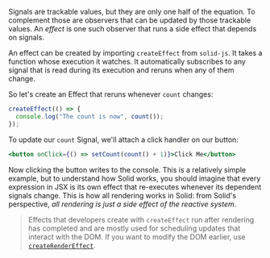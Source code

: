 Signals are trackable values, but they are only one half of the equation. To complement those are observers that can be updated by those trackable values. An _effect_ is one such observer that runs a side effect that depends on signals.

An effect can be created by importing `createEffect` from `solid-js`. It takes a function whose execution it watches. It automatically subscribes to any signal that is read during its execution and reruns when any of them change.

So let's create an Effect that reruns whenever `count` changes:

```jsx
createEffect(() => {
  console.log("The count is now", count());
});
```

To update our `count` Signal, we'll attach a click handler on our button:

```jsx
<button onClick={() => setCount(count() + 1)}>Click Me</button>
```

Now clicking the button writes to the console. This is a relatively simple example, but to understand how Solid works, you should imagine that every expression in JSX is its own effect that re-executes whenever its dependent signals change. This is how all rendering works in Solid: from Solid's perspective, *all rendering is just a side effect of the reactive system*.


> Effects that developers create with `createEffect` run after rendering has completed and are mostly used for scheduling updates that interact with the DOM. If you want to modify the DOM earlier, use [`createRenderEffect`](https://www.solidjs.com/docs/latest/api#createrendereffect).